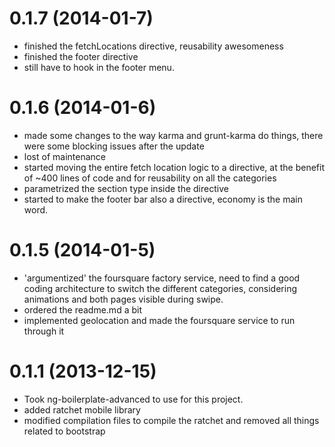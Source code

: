 
# 0.1.7 (2014-01-7)

* finished the fetchLocations directive, reusability awesomeness
* finished the footer directive
* still have to hook in the footer menu.

# 0.1.6 (2014-01-6)

* made some changes to the way karma and grunt-karma do things, there were some blocking issues after the update
* lost of maintenance
* started moving the entire fetch location logic to a directive, at the benefit of ~400 lines of code and for reusability on all the categories
* parametrized the section type inside the directive
* started to make the footer bar also a directive, economy is the main word.


# 0.1.5 (2014-01-5)

* 'argumentized' the foursquare factory service, need to find a good coding architecture to switch the different categories, considering animations and both pages visible during swipe.
* ordered the readme.md a bit
* implemented geolocation and made the foursquare service to run through it


# 0.1.1 (2013-12-15)

* Took ng-boilerplate-advanced to use for this project.
* added ratchet mobile library
* modified compilation files to compile the ratchet and removed all things related to bootstrap


